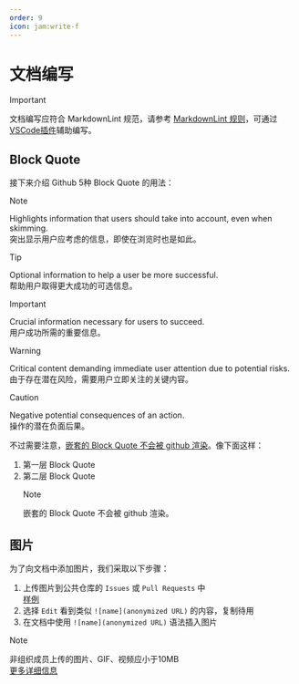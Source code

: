 ```yaml
---
order: 9
icon: jam:write-f
---
```

# 文档编写

> [!IMPORTANT]
> 文档编写应符合 MarkdownLint 规范，请参考 [MarkdownLint 规则](https://github.com/markdownlint/markdownlint/blob/master/docs/RULES.md)，可通过[VSCode插件](https://github.com/DavidAnson/vscode-markdownlint)辅助编写。
>

## Block Quote

接下来介绍 Github 5种 Block Quote 的用法：

> [!NOTE]  
> Highlights information that users should take into account, even when skimming.  
> 突出显示用户应考虑的信息，即使在浏览时也是如此。

> [!TIP]
> Optional information to help a user be more successful.  
> 帮助用户取得更大成功的可选信息。

> [!IMPORTANT]  
> Crucial information necessary for users to succeed.  
> 用户成功所需的重要信息。

> [!WARNING]  
> Critical content demanding immediate user attention due to potential risks.  
> 由于存在潜在风险，需要用户立即关注的关键内容。

> [!CAUTION]
> Negative potential consequences of an action.  
> 操作的潜在负面后果。

不过需要注意，[嵌套的 Block Quote 不会被 github 渲染](https://github.com/orgs/community/discussions/16925#discussioncomment-10195289)。像下面这样：

1. 第一层 Block Quote
2. 第二层 Block Quote
   > [!NOTE]
   > 嵌套的 Block Quote 不会被 github 渲染。

## 图片

为了向文档中添加图片，我们采取以下步骤：

1. 上传图片到公共仓库的 `Issues` 或 `Pull Requests` 中  
    [样例](https://github.com/MAA1999/M9A/pull/255#issuecomment-2489676567)
2. 选择 `Edit` 看到类似 `![name](anonymized URL)` 的内容，复制待用
3. 在文档中使用 `![name](anonymized URL)` 语法插入图片

> [!NOTE]
> 非组织成员上传的图片、GIF、视频应小于10MB  
> [更多详细信息](https://docs.github.com/zh/get-started/writing-on-github/working-with-advanced-formatting/attaching-files)
